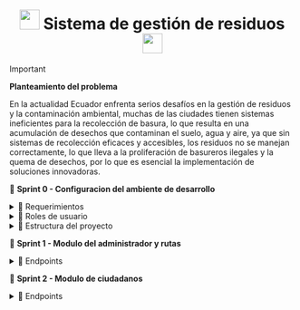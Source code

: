 <h1 align='center'> <img src = 'https://github.com/user-attachments/assets/48c067ac-bc07-44c9-bf48-58156d802c77' height='35px'>
 Sistema de gestión de residuos <img src = 'https://github.com/user-attachments/assets/48c067ac-bc07-44c9-bf48-58156d802c77' height='35px'>
</h1>

> [!IMPORTANT]
> **Planteamiento del problema**
>
> En la actualidad Ecuador enfrenta serios desafíos en la gestión de residuos y la contaminación ambiental, muchas de las ciudades tienen sistemas ineficientes para la recolección de basura, lo que resulta en una acumulación de desechos que contaminan el suelo, agua y aire, ya que sin sistemas de recolección eficaces y accesibles, los residuos no se manejan correctamente, lo que lleva a la proliferación de basureros ilegales y la quema de desechos, por lo que es esencial la implementación de soluciones innovadoras.

🚮 **Sprint 0 - Configuracion del ambiente de desarrollo**

<details>
  <summary>🧩 Requerimientos </summary>
  
> - **Ciudadanos**
>   -  Los ciudadanos deben poder registrarse y acceder a la aplicación utilizando su correo electrónico y su contraseña.
>   -  Podrán consultar Información sobre el calendario de recolección de residuos, además de poder generar reportes de problemas que estén relacionados con la recolección de residuos.
> - **Administrador**
>   -  Los administradores deben poder registrarse y acceder a la aplicación utilizando su correo electrónico y su contraseña.
>   -  Una vez dentro, podrán agregar, modificar, actualizar o eliminar rutas de recolección, además de poder listar todos los reportes que han proporcionado cada usuario.
</details>

<details>
  <summary>🧩 Roles de usuario </summary>
  
> - **Ciudadanos**
> - **Administrador**
</details>

<details>
  <summary>🧩 Estructura del proyecto </summary>
  <img src = 'https://github.com/user-attachments/assets/6255b2de-6e41-462f-8c59-ee3f5f7b5b4b'>
</details>

🚮 **Sprint 1 - Modulo del administrador y rutas**

<details>
  <summary>🧩 Endpoints </summary>
  
> - **Endpoint de Administrador**
>   - ✨ Endpoint para registrar Administrador
>   
>     ```http
>     POST /api/registro
>     ```
>     
>     - Colocar los siguientes campos en el cuerpo de la petición
>     
>     ```json
>     {
>      "nombre": "isabel",
>      "apellido": "pazto",
>      "direccion": "Guamani",
>      "telefono": 994231454,
>      "email": "jesenia.pazto2003@gmail.com",
>      "password": "1234jK"
>     }
>     ```
>     
>     ![image](https://github.com/user-attachments/assets/86ff0313-c4f7-4227-a93f-fdd9a3903f26)
>
>   - ✨ Endpoint para ingresar como Administrador
>     
>     ```http
>     POST /api/login
>     ```
>     
>     - Colocar los siguientes campos en el cuerpo de la petición
>
>     ```json
>     {
>      "email": "jesenia.pazto2003@gmail.com",
>      "password": "1234jK"
>     }
>     ```
>     
>     - Respuesta del servidor
>     
>     ```json
>     {
>      "_id": "66972a7d8a55721ef661eccc",
>      "token": "eyJhbGciOiJIUzI1NiIsInR5cCI6IkpXVCJ9.eyJpZCI6IjY2OTcyYTdkOGE1NTcyMWVmNjYxZWNjYyIsImlhdCI6MTcyMTE4MzgwNywiZXhwIjoxNzIxMjcwMjA3fQ.HTcBRP5BweKe1kaX8afgt0qLZoif6OmuGBC5hV9MGZM",
>      "nombre": "isabel",
>      "apellido": "pazto",
>      "direccion": "Guamani",
>      "telefono": 994231454,
>      "email": "jesenia.pazto2003@gmail.com"
>     }
>     ```
>     
>   - ✨ Endpoint para perfil de Administrador
>     
>     ```http
>     GET /api/perfil
>     ```
>     
>     - Respuesta del servidor
>       
>      ![image](https://github.com/user-attachments/assets/6608874d-c4b5-443e-8649-23bd73dad831)
>   
>   - ✨ Endpoint para actualizar perfil de administrador
>     
>     ```http
>     PUT /api/administrador/:id
>     ```
>     
>     - Colocar los siguientes campos en el cuerpo de la petición
>     
>      ![image](https://github.com/user-attachments/assets/e4309770-fa9e-4ab0-8833-575e69df76c9)
>
>     - Respuesta del servidor
> 
>      ![image](https://github.com/user-attachments/assets/c57dd5ca-f5c8-4e22-879c-acebd0018fdd)
> 
>   - ✨ Endpoint para actualizar la contrasena del administrador
>     
>     ```http
>     PUT /api/administrador/actualizarpassword
>     ```
>     
>      - Colocar los siguientes campos en el cuerpo de la petición
> 
>        ![image](https://github.com/user-attachments/assets/ab6a473f-bd28-4f2a-a197-71a86392e11a)
>
>      - Respuesta del servidor
> 
>        ![image](https://github.com/user-attachments/assets/3d2c9662-caca-45b7-ad46-be1148025d51)
> 
>   - ✨ Endpoint para recuperar la contraseña del administrador
>     
>       ```http
>       POST /api/recuperar-password
>       ```
>       
>     - Colocar los siguientes campos en el cuerpo de la petición
>   
>      ![image](https://github.com/user-attachments/assets/d87ff175-97f2-4ae0-a04e-b0ffb864ef9b)
>
>     - Respuesta del servidor
>    
>      ![image](https://github.com/user-attachments/assets/3498926a-d735-4854-b03d-62dab2522765)
>
>    - ✨ Endpoint para nueva contraseña
>   
>       ```http
>       POST /api/nuevo-password/:token
>       ```
> 
>      - Colocar los siguientes campos en el cuerpo de la petición
> 
>      ![image](https://github.com/user-attachments/assets/c6511642-7143-461c-96f8-0b05620e58bf)
>
>      - Respuesta del servidor
> 
>      ![image](https://github.com/user-attachments/assets/9ae4f4bb-ee23-45f6-a0c9-e1d72f6ac4d6)
>
> - **Endpoint de rutas**
>     - ✨ Endpoint para crear rutas de recolección de residuos
>     
>       ```http
>       POST /api/rutas/registro
>       ```
>     
>     - Respuesta del servidor
>   
>     ![image](https://github.com/user-attachments/assets/bc373358-628f-490b-ae37-fc738eba0dee)
>
>   - ✨ Endpoint para listar rutas de recolección de residuos
>     
>     ```http
>     GET /api/rutas
>     ```
>     
>     - Respuesta del servidor
>     
>     ![image](https://github.com/user-attachments/assets/5ef0433f-daf7-4df2-b046-e6743e8f39d6)
>
>   - ✨ Endpoint para actualizar rutas de recolección de residuos
>     
>     ```http
>     PUT /api/rutas
>     ```
>     
>     - Respuesta del servidor
>     
>     ![image](https://github.com/user-attachments/assets/d6363037-09bd-408c-8c60-df894c5ec14d)
>
>   - ✨ Endpoint para eliminar rutas de recolección de residuos
>   
>     ```http
>     DELETE /api/rutas
>     ```
>     
>     - Respuesta del servidor
>     
>     ![image](https://github.com/user-attachments/assets/d3420457-30d8-4083-aa5b-47d22aba03da)

</details>


🚮 **Sprint 2 - Modulo de ciudadanos**

<details> 
    <summary>🧩 Endpoints </summary>
  
> - **Endpoint de ciudadanos**
>   -  ✨ Endpoint para registrar ciudadano
>     
>     ```http
>     POST /api/ciudadano/register
>     ```
>     
>     - Colocar los siguientes campos en el cuerpo de la petición
>       
>    ![image](https://github.com/user-attachments/assets/05f9fdd9-dfe9-4543-9c0e-482c080f0ac8)
> 
> - Respuesta del servidor
> 
>     ![image](https://github.com/user-attachments/assets/5533a226-419a-46c0-a24d-efac45d8acc9)
> 
>     ![image](https://github.com/user-attachments/assets/c90dee73-3a4f-4e0e-8782-67ca2c504833)
> 
>   -  ✨ Endpoint para iniciar sesión de ciudadano
>     
>     ```http
>     POST /api/ciudadano/login
>     ```
>     
>     - Colocar los siguientes campos en el cuerpo de la petición
>   
>   ![image](https://github.com/user-attachments/assets/08f006d9-8bdc-47b1-a1fb-1c225f0b71fb)
>
>     - Respuesta del servidor
>   
>     ![image](https://github.com/user-attachments/assets/b6e83862-c779-4c25-87bf-7cad3662dd59)
>
</details>
